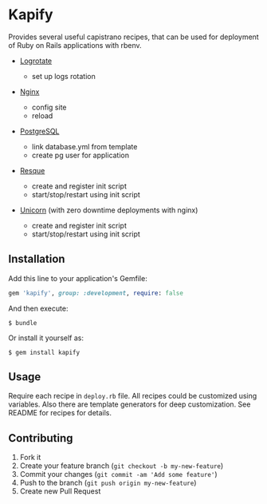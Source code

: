 # Kapify

Provides several useful capistrano recipes, that can be used for deployment of Ruby on Rails applications with rbenv.

*   [Logrotate](https://github.com/ivalkeen/kapify/tree/master/lib/kapify/logrotate)
    + set up logs rotation


*   [Nginx](https://github.com/ivalkeen/kapify/tree/master/lib/kapify/nginx)
    + config site
    + reload


*   [PostgreSQL](https://github.com/ivalkeen/kapify/tree/master/lib/kapify/pg)
    + link database.yml from template
    + create pg user for application


*   [Resque](https://github.com/ivalkeen/kapify/tree/master/lib/kapify/resque)
    + create and register init script
    + start/stop/restart using init script


*   [Unicorn](https://github.com/ivalkeen/kapify/tree/master/lib/kapify/unicorn)
  (with zero downtime deployments with nginx)
    + create and register init script
    + start/stop/restart using init script


## Installation

Add this line to your application's Gemfile:

```ruby
gem 'kapify', group: :development, require: false
```

And then execute:

    $ bundle

Or install it yourself as:

    $ gem install kapify

## Usage

Require each recipe in `deploy.rb` file.
All recipes could be customized using variables.
Also there are template generators for deep customization.
See README for recipes for details.


## Contributing

1. Fork it
2. Create your feature branch (`git checkout -b my-new-feature`)
3. Commit your changes (`git commit -am 'Add some feature'`)
4. Push to the branch (`git push origin my-new-feature`)
5. Create new Pull Request
